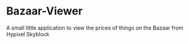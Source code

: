 # Bazaar-Viewer
A small little application to view the prices of things on the Bazaar from Hypixel Skyblock
